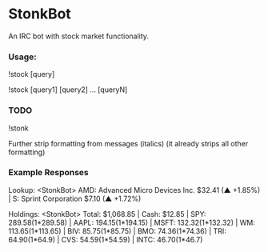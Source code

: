 # StonkBot
An IRC bot with stock market functionality.

<h3>Usage:</h3>

!stock [query]

!stock [query1] [query2] ... [queryN]

<h3>TODO</h3>

!stonk

Further strip formatting from messages (italics) (it already strips all other formatting)

<h3>Example Responses</h3>

Lookup: \<StonkBot\> AMD: Advanced Micro Devices Inc. $32.41 (▲ +1.85%) | S: Sprint Corporation $7.10 (▲ +1.72%)
  
Holdings: \<StonkBot\> Total: $1,068.85 | Cash: $12.85 | SPY: $289.58 (1*$289.58) | AAPL: $194.15 (1*$194.15) | MSFT: $132.32 (1*$132.32) | WM: $113.65 (1*$113.65) | BIV: $85.75 (1*$85.75) | BMO: $74.36 (1*$74.36) | TRI: $64.90 (1*$64.9) | CVS: $54.59 (1*$54.59) | INTC: $46.70 (1*$46.7)
